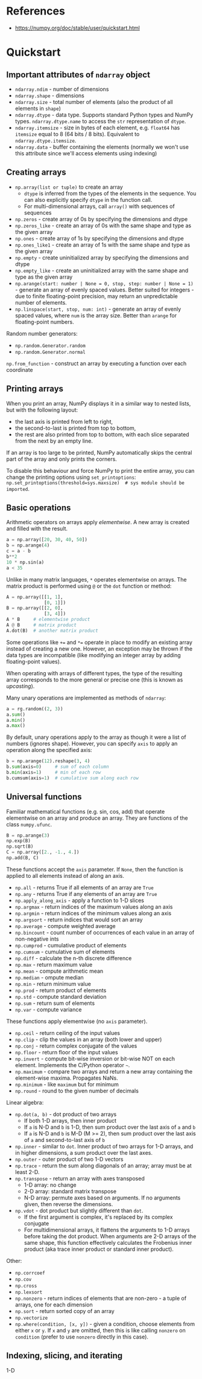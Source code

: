 # References

* https://numpy.org/doc/stable/user/quickstart.html


# Quickstart

## Important attributes of `ndarray` object

* `ndarray.ndim` - number of dimensions
* `ndarray.shape` - dimensions
* `ndarray.size` - total number of elements (also the product of all elements in `shape`)
* `ndarray.dtype` - data type. Supports standard Python types and NumPy types. `ndarray.dtype.name` to access the `str` representation of `dtype`.
* `ndarray.itemsize` - size in bytes of each element, e.g. `float64` has `itemsize` equal to 8 (64 bits / 8 bits). Equivalent to `ndarray.dtype.itemsize`.
* `ndarray.data` - buffer containing the elements (normally we won't use this attribute since we'll access elements using indexing)

## Creating arrays

* `np.array(list or tuple)` to create an array
    * `dtype` is inferred from the types of the elements in the sequence. You can also explicitly specify `dtype` in the function call.
    * For multi-dimensional arrays, call `array()` with sequences of sequences
* `np.zeros` - create array of 0s by specifying the dimensions and dtype
* `np.zeros_like` - create an array of 0s with the same shape and type as the given array
* `np.ones` - create array of 1s by specifying the dimensions and dtype
* `np.ones_like1` - create an array of 1s with the same shape and type as the given array
* `np.empty` - create uninitialized array by specifying the dimensions and dtype
* `np.empty_like` - create an uninitialized array with the same shape and type as the given array
* `np.arange(start: number | None = 0, stop, step: number | None = 1)` - generate an array of evenly spaced values. Better suited for integers - due to finite floating-point precision, may return an unpredictable number of elements.
* `np.linspace(start, stop, num: int)` - generate an array of evenly spaced values, where `num` is the array size. Better than `arange` for floating-point numbers.

Random number generators:
* `np.random.Generator.random`
* `np.random.Generator.normal`

`np.from_function` - construct an array by executing a function over each coordinate

## Printing arrays

When you print an array, NumPy displays it in a similar way to nested lists, but with the following layout:
* the last axis is printed from left to right,
* the second-to-last is printed from top to bottom,
* the rest are also printed from top to bottom, with each slice separated from the next by an empty line.

If an array is too large to be printed, NumPy automatically skips the central part of the array and only prints the corners.

To disable this behaviour and force NumPy to print the entire array, you can change the printing options using `set_printoptions`: `np.set_printoptions(threshold=sys.maxsize)  # sys module should be imported`.

## Basic operations

Arithmetic operators on arrays apply _elementwise_. A new array is created and filled with the result.
```python
a = np.array([20, 30, 40, 50])
b = np.arange(4)
c = a - b
b**2
10 * np.sin(a)
a < 35
```

Unlike in many matrix languages, `*` operates elementwise on arrays. The matrix product is performed using `@` or the `dot` function or method:
```python
A = np.array([[1, 1],
              [0, 1]])
B = np.array([[2, 0],
              [3, 4]])
A * B     # elementwise product
A @ B     # matrix product
A.dot(B)  # another matrix product
```

Some operations like `+=` and `*=` operate in place to modify an existing array instead of creating a new one. However, an exception may be thrown if the data types are incompatible (like modifying an integer array by adding floating-point values).

When operating with arrays of different types, the type of the resulting array corresponds to the more general or precise one (this is known as _upcasting_).

Many unary operations are implemented as methods of `ndarray`:
```python
a = rg.random((2, 3))
a.sum()
a.min()
a.max()
```

By default, unary operations apply to the array as though it were a list of numbers (ignores shape). However, you can specify `axis` to apply an operation along the specified axis:
```python
b = np.arange(12).reshape(3, 4)
b.sum(axis=0)     # sum of each column
b.min(axis=1)     # min of each row
b.cumsum(axis=1)  # cumulative sum along each row
```

## Universal functions

Familiar mathematical functions (e.g. sin, cos, add) that operate elementwise on an array and produce an array. They are functions of the class `numpy.ufunc`.
```python
B = np.arange(3)
np.exp(B)
np.sqrt(B)
C = np.array([2., -1., 4.])
np.add(B, C)
```

These functions accept the `axis` parameter. If `None`, then the function is applied to all elements instead of along an axis.
* `np.all` - returns True if all elements of an array are `True`
* `np.any` - returns True if any elements of an array are `True`
* `np.apply_along_axis` - apply a function to 1-D slices
* `np.argmax` - return indices of the maximum values along an axis
* `np.argmin` - return indices of the minimum values along an axis
* `np.argsort` - return indices that would sort an array
* `np.average` - compute weighted average
* `np.bincount` - count number of occurrences of each value in an array of non-negative ints
* `np.cumprod` - cumulative product of elements
* `np.cumsum` - cumulative sum of elements
* `np.diff` - calculate the n-th discrete difference
* `np.max` - return maximum value
* `np.mean` - compute arithmetic mean
* `np.median` - ompute median
* `np.min` - return minimum value
* `np.prod` - return product of elements
* `np.std` - compute standard deviation
* `np.sum` - return sum of elements
* `np.var` - compute variance

These functions apply elementwise (no `axis` parameter).
* `np.ceil` - return ceiling of the input values
* `np.clip` - clip the values in an array (both lower and upper)
* `np.conj` - return complex conjugate of the values
* `np.floor` - return floor of the input values
* `np.invert` - compute bit-wise inversion or bit-wise NOT on each element. Implements the C/Python operator `~`.
* `np.maximum` - compare two arrays and return a new array containing the element-wise maxima. Propagates NaNs.
* `np.minimum` - like `maximum` but for minimum
* `np.round` - round to the given number of decimals

Linear algebra: 
* `np.dot(a, b)` - dot product of two arrays
    * If both 1-D arrays, then inner product
    * If `a` is N-D and `b` is 1-D, then sum product over the last axis of `a` and `b`
    * If `a` is N-D and `b` is M-D (M >= 2), then sum product over the last axis of `a` and second-to-last axis of `b`
* `np.inner` - similar to `dot`. Inner product of two arrays for 1-D arrays, and in higher dimensions, a sum product over the last axes.
* `np.outer` - outer product of two 1-D vectors
* `np.trace` - return the sum along diagonals of an array; array must be at least 2-D.
* `np.transpose` - return an array with axes transposed
    * 1-D array: no change
    * 2-D array: standard matrix transpose
    * N-D array: permute axes based on arguments. If no arguments given, then reverse the dimensions.
* `np.vdot` - dot product but slightly different than `dot`.
    * If the first argument is complex, it's replaced by its complex conjugate
    * For multidimensional arrays, it flattens the arguments to 1-D arrays before taking the dot product. When arguments are 2-D arrays of the same shape, this function effectively calculates the Frobenius inner product (aka trace inner product or standard inner product).

Other:
* `np.corrcoef`
* `np.cov`
* `np.cross`
* `np.lexsort`
* `np.nonzero` - return indices of elements that are non-zero - a tuple of arrays, one for each dimension
* `np.sort` - return sorted copy of an array
* `np.vectorize`
* `np.where(condition, [x, y])` - given a condition, choose elements from either `x` or `y`. If `x` and `y` are omitted, then this is like calling `nonzero` on `condition` (prefer to use `nonzero` directly in this case).

## Indexing, slicing, and iterating

1-D 